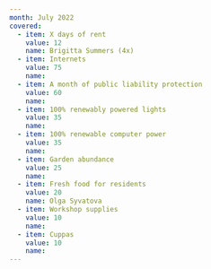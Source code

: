 ```yaml
---
month: July 2022
covered:
  - item: X days of rent
    value: 12
    name: Brigitta Summers (4x)
  - item: Internets
    value: 75
    name: 
  - item: A month of public liability protection
    value: 60
    name: 
  - item: 100% renewably powered lights
    value: 35
    name: 
  - item: 100% renewable computer power
    value: 35
    name: 
  - item: Garden abundance
    value: 25
    name: 
  - item: Fresh food for residents
    value: 20
    name: Olga Syvatova
  - item: Workshop supplies
    value: 10
    name: 
  - item: Cuppas
    value: 10
    name: 
---
```

